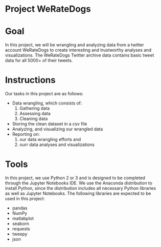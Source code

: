 # Project WeRateDogs

# Goal
In this project, we will be wrangling and analyzing data from a twitter account WeRateDogs to create interesting and trustworthy analyses  and visualizations. The WeRateDogs Twitter archive data contains basic tweet data for all 5000+ of their tweets.


# Instructions
Our tasks in this project are as follows:
+ Data wrangling, which consists of:
    1) Gathering data
    2) Assessing data
    3) Cleaning data
+ Storing the clean dataset in a csv file
+   Analyzing, and visualizing our wrangled data
+   Reporting on:
    1) our data wrangling efforts and
    2) ourr data analyses and visualizations


# Tools
In this project, we use Python 2 or 3 and is designed to be completed through the Jupyter Notebooks IDE.
We use the Anaconda distribution to install Python, since the distribution includes all necessary Python libraries as well
as Jupyter Notebooks. The following libraries are expected to be used in this project:
    
+ pandas
+ NumPy
+ matlabplot
+ seaborn
+ requests
+ tweepy
+ json
